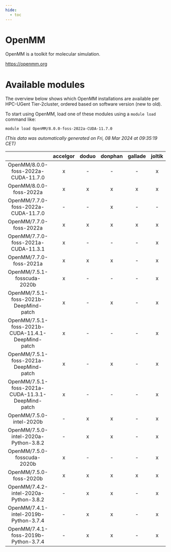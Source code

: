 ```yaml
---
hide:
  - toc
---
```


OpenMM
======


OpenMM is a toolkit for molecular simulation.

https://openmm.org
# Available modules


The overview below shows which OpenMM installations are available per HPC-UGent Tier-2cluster, ordered based on software version (new to old).

To start using OpenMM, load one of these modules using a `module load` command like:

```shell
module load OpenMM/8.0.0-foss-2022a-CUDA-11.7.0
```

*(This data was automatically generated on Fri, 08 Mar 2024 at 09:35:19 CET)*  

| |accelgor|doduo|donphan|gallade|joltik|skitty|
| :---: | :---: | :---: | :---: | :---: | :---: | :---: |
|OpenMM/8.0.0-foss-2022a-CUDA-11.7.0|x|-|-|-|x|-|
|OpenMM/8.0.0-foss-2022a|x|x|x|x|x|x|
|OpenMM/7.7.0-foss-2022a-CUDA-11.7.0|-|-|x|-|-|-|
|OpenMM/7.7.0-foss-2022a|x|x|x|x|x|x|
|OpenMM/7.7.0-foss-2021a-CUDA-11.3.1|x|-|-|-|x|-|
|OpenMM/7.7.0-foss-2021a|x|x|x|-|x|x|
|OpenMM/7.5.1-fosscuda-2020b|x|-|-|-|x|-|
|OpenMM/7.5.1-foss-2021b-DeepMind-patch|x|-|x|-|x|-|
|OpenMM/7.5.1-foss-2021b-CUDA-11.4.1-DeepMind-patch|x|-|-|-|x|-|
|OpenMM/7.5.1-foss-2021a-DeepMind-patch|x|-|x|-|x|-|
|OpenMM/7.5.1-foss-2021a-CUDA-11.3.1-DeepMind-patch|x|-|-|-|x|-|
|OpenMM/7.5.0-intel-2020b|-|x|x|-|x|x|
|OpenMM/7.5.0-intel-2020a-Python-3.8.2|-|x|x|-|x|x|
|OpenMM/7.5.0-fosscuda-2020b|x|-|-|-|x|-|
|OpenMM/7.5.0-foss-2020b|x|x|x|x|x|x|
|OpenMM/7.4.2-intel-2020a-Python-3.8.2|-|x|x|-|x|x|
|OpenMM/7.4.1-intel-2019b-Python-3.7.4|-|x|x|-|x|x|
|OpenMM/7.4.1-foss-2019b-Python-3.7.4|-|x|x|-|x|x|
